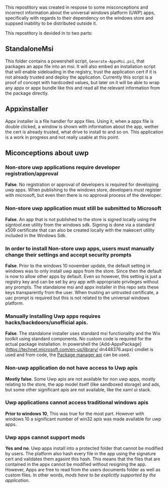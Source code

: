 This repostitory was created in respose to some misconceptions and incorrect information about the universal windows platform (UWP) apps, specifically with regards to their dependency on the windows store and suppsed inability to be distributed outside it.

This repostitory is devided in to two parts:

## StandaloneMsi
This folder contains a powershell script, `Generate-AppxMsi.ps1`, that packages an appx file into an msi. It will also embed an installation script that will enable sideloading in the registry, trust the application cert if it is not already trusted and deploy the application. Currently this script is a proof of concept with hardcoded values, but later on it will be able to wrap any appx or appx bundle like this and read all the relevant information from the package directly.


## Appxinstaller
Appx installer is a file handler for appx files. Using it, when a appx file is double clicked, a window is shown with information about the app, wether the cert is already trusted, what drive to install to and so on. This application is a work in progress and not really usable at this point.

## Miconceptions about uwp

### Non-store uwp applications require developer registration/approval

**False**. No registration or approval of developers is required for developing uwp apps. When publishing to the windows store, developers must register with microsoft, but even then there is no approval process of the developer. 

### Non-store uwp application must still be submitted to Microsoft

**False**. An app that is not published to the store is signed locally using the signtool.exe utility from the windows sdk. Signing is done via a standard x509 certificate that can also be created locally with the makecert utility included in the Windows Sdk. 

### In order to install Non-store uwp apps, users must manually change their settings and accept security prompts

**False**. Prior to the windows 10 november update, the default setting in windows was to only install uwp apps from the store. Since then the default is now to allow other apps by default. Even so however, this setting is just a registry key and can be set by any app with appropriate privileges without any prompts. The standalone msi and appx installer in this repo sets these keys transparently from the user. When trusting an untrusted certificate, a uac prompt is required but this is not related to the universal windows platform.

### Manually installing Uwp apps requires hacks/backdoors/unofficial apis.

**False**. The standalone installer uses standard msi functionality and the Wix toolkit using standard components. No custom code is required for the actual package installation. In powershell the [Add-AppxPackage](https://technet.microsoft.com/en-us/library/ dn448376.aspx) cmdlet is used and from code, the [Package manager api](https://msdn.microsoft.com/en-us/library/windows/apps/windows.management.deployment.packagemanager.aspx) can be used.

### Non-uwp application do not have access to Uwp apis

**Mostly false**. Some Uwp apis are not available for non uwp apps, mostly relating to the store, the app model itself (like sandboxed storage) and ads, but some other significant apis are not available, like the xaml ui stack.

### Uwp applications cannot access traditional windows apis

**Prior to windows 10**, This was true for the most part. However with windows 10 a significant number of win32 apis was made available for uwp apps. 

### Uwp apps cannot support mods

**Yes and no**. Uwp apps install into a protected folder that cannot be modified by users. The platform also hash every file in the app using the signature cert and validates them agasint this hash. This means that the files that are contained in the appx cannot be modified without resigning the app. However, Apps are free to read from the users documents folder as well as custom files. In other words, *mods have to be explicitly supported by the application*. 

